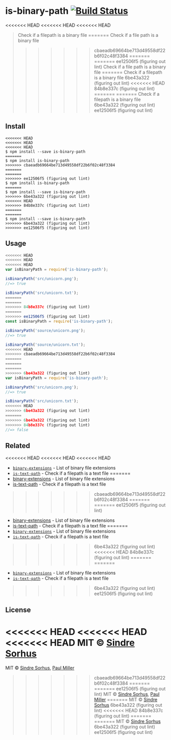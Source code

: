 # is-binary-path [![Build Status](https://travis-ci.org/sindresorhus/is-binary-path.svg?branch=master)](https://travis-ci.org/sindresorhus/is-binary-path)

<<<<<<< HEAD
<<<<<<< HEAD
<<<<<<< HEAD
> Check if a filepath is a binary file
=======
> Check if a file path is a binary file
>>>>>>> cbaeadb69664be713d49558df22b6f02c48f3384
=======
=======
>>>>>>> ee12506f5 (figuring out lint)
> Check if a file path is a binary file
=======
> Check if a filepath is a binary file
>>>>>>> 6be43a322 (figuring out lint)
<<<<<<< HEAD
>>>>>>> 84b8e337c (figuring out lint)
=======
=======
> Check if a filepath is a binary file
>>>>>>> 6be43a322 (figuring out lint)
>>>>>>> ee12506f5 (figuring out lint)


## Install

```
<<<<<<< HEAD
<<<<<<< HEAD
<<<<<<< HEAD
$ npm install --save is-binary-path
=======
$ npm install is-binary-path
>>>>>>> cbaeadb69664be713d49558df22b6f02c48f3384
=======
=======
>>>>>>> ee12506f5 (figuring out lint)
$ npm install is-binary-path
=======
$ npm install --save is-binary-path
>>>>>>> 6be43a322 (figuring out lint)
<<<<<<< HEAD
>>>>>>> 84b8e337c (figuring out lint)
=======
=======
$ npm install --save is-binary-path
>>>>>>> 6be43a322 (figuring out lint)
>>>>>>> ee12506f5 (figuring out lint)
```


## Usage

```js
<<<<<<< HEAD
<<<<<<< HEAD
<<<<<<< HEAD
var isBinaryPath = require('is-binary-path');

isBinaryPath('src/unicorn.png');
//=> true

isBinaryPath('src/unicorn.txt');
=======
=======
>>>>>>> 84b8e337c (figuring out lint)
=======
>>>>>>> ee12506f5 (figuring out lint)
const isBinaryPath = require('is-binary-path');

isBinaryPath('source/unicorn.png');
//=> true

isBinaryPath('source/unicorn.txt');
<<<<<<< HEAD
>>>>>>> cbaeadb69664be713d49558df22b6f02c48f3384
=======
=======
=======
>>>>>>> 6be43a322 (figuring out lint)
var isBinaryPath = require('is-binary-path');

isBinaryPath('src/unicorn.png');
//=> true

isBinaryPath('src/unicorn.txt');
<<<<<<< HEAD
>>>>>>> 6be43a322 (figuring out lint)
=======
>>>>>>> 6be43a322 (figuring out lint)
>>>>>>> 84b8e337c (figuring out lint)
//=> false
```


## Related

<<<<<<< HEAD
<<<<<<< HEAD
<<<<<<< HEAD
- [`binary-extensions`](https://github.com/sindresorhus/binary-extensions) - List of binary file extensions
- [`is-text-path`](https://github.com/sindresorhus/is-text-path) - Check if a filepath is a text file
=======
- [binary-extensions](https://github.com/sindresorhus/binary-extensions) - List of binary file extensions
- [is-text-path](https://github.com/sindresorhus/is-text-path) - Check if a filepath is a text file
>>>>>>> cbaeadb69664be713d49558df22b6f02c48f3384
=======
=======
>>>>>>> ee12506f5 (figuring out lint)
- [binary-extensions](https://github.com/sindresorhus/binary-extensions) - List of binary file extensions
- [is-text-path](https://github.com/sindresorhus/is-text-path) - Check if a filepath is a text file
=======
- [`binary-extensions`](https://github.com/sindresorhus/binary-extensions) - List of binary file extensions
- [`is-text-path`](https://github.com/sindresorhus/is-text-path) - Check if a filepath is a text file
>>>>>>> 6be43a322 (figuring out lint)
<<<<<<< HEAD
>>>>>>> 84b8e337c (figuring out lint)
=======
=======
- [`binary-extensions`](https://github.com/sindresorhus/binary-extensions) - List of binary file extensions
- [`is-text-path`](https://github.com/sindresorhus/is-text-path) - Check if a filepath is a text file
>>>>>>> 6be43a322 (figuring out lint)
>>>>>>> ee12506f5 (figuring out lint)


## License

<<<<<<< HEAD
<<<<<<< HEAD
<<<<<<< HEAD
MIT © [Sindre Sorhus](http://sindresorhus.com)
=======
MIT © [Sindre Sorhus](https://sindresorhus.com), [Paul Miller](https://paulmillr.com)
>>>>>>> cbaeadb69664be713d49558df22b6f02c48f3384
=======
=======
>>>>>>> ee12506f5 (figuring out lint)
MIT © [Sindre Sorhus](https://sindresorhus.com), [Paul Miller](https://paulmillr.com)
=======
MIT © [Sindre Sorhus](http://sindresorhus.com)
>>>>>>> 6be43a322 (figuring out lint)
<<<<<<< HEAD
>>>>>>> 84b8e337c (figuring out lint)
=======
=======
MIT © [Sindre Sorhus](http://sindresorhus.com)
>>>>>>> 6be43a322 (figuring out lint)
>>>>>>> ee12506f5 (figuring out lint)
